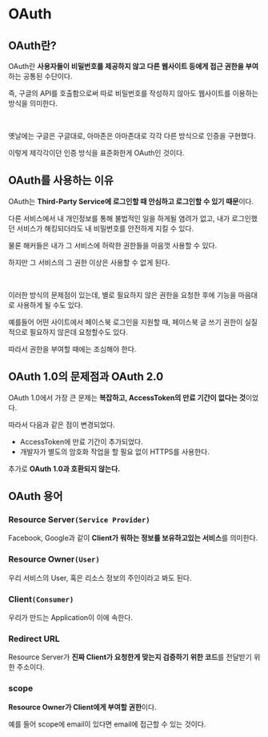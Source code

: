 # OAuth

## OAuth란?

OAuth란 **사용자들이 비밀번호를 제공하지 않고 다른 웹사이트 등에게 접근 권한을 부여**하는 공통된 수단이다.

즉, 구글의 API를 호출함으로써 따로 비밀번호를 작성하지 않아도 웹사이트를 이용하는 방식을 의미한다.

<br>

옛날에는 구글은 구글대로, 아마존은 아마존대로 각각 다른 방식으로 인증을 구현했다.

이렇게 제각각이던 인증 방식을 표준화한게 OAuth인 것이다.

## OAuth를 사용하는 이유

OAuth는 **Third-Party Service에 로그인할 때 안심하고 로그인할 수 있기 때문**이다.

다른 서비스에서 내 개인정보를 통해 불법적인 일을 하게될 염려가 없고, 내가 로그인했던 서비스가 해킹되더라도 내 비밀번호를 안전하게 지킬 수 있다.

물론 해커들은 내가 그 서비스에 허락한 권한들을 마음껏 사용할 수 있다.

하지만 그 서비스의 그 권한 이상은 사용할 수 없게 된다.

<br>

이러한 방식의 문제점이 있는데, 별로 필요하지 않은 권한을 요청한 후에 기능을 마음대로 사용하게 될 수도 있다.

예를들어 어떤 사이트에서 페이스북 로그인을 지원할 때, 페이스북 글 쓰기 권한이 실질적으로 필요하지 않은데 요청할수도 있다.

따라서 권한을 부여할 때에는 조심해야 한다.

## OAuth 1.0의 문제점과 OAuth 2.0

OAuth 1.0에서 가장 큰 문제는 **복잡하고, AccessToken의 만료 기간이 없다는 것**이었다.

따라서 다음과 같은 점이 변경되었다.

- AccessToken에 만료 기간이 추가되었다.
- 개발자가 별도의 암호화 작업을 할 필요 없이 HTTPS를 사용한다.

추가로 **OAuth 1.0과 호환되지 않는다.**

## OAuth 용어

### Resource Server`(Service Provider)`

Facebook, Google과 같이 **Client가 워하는 정보를 보유하고있는 서비스**를 의미한다.

### Resource Owner`(User)`

우리 서비스의 User, 혹은 리소스 정보의 주인이라고 봐도 된다.

### Client`(Consumer)`

우리가 만드는 Application이 이에 속한다.

### Redirect URL

Resource Server가 **진짜 Client가 요청한게 맞는지 검증하기 위한 코드**를 전달받기 위한 주소이다.

### scope

**Resource Owner가 Client에게 부여할 권한**이다.

예를 들어 scope에 email이 있다면 email에 접근할 수 있는 것이다.

## 